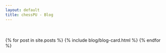 ```yaml
---
layout: default
title: chessPU - Blog
---
```

<br>
<div class="row">
  <br>
  {% for post in site.posts %}      
    {% include blog/blog-card.html %}             
  {% endfor %}  
</div>